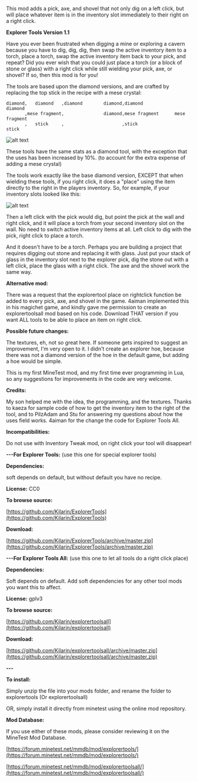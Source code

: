 This mod adds a pick, axe, and shovel that not only dig on a left click, but will place whatever item is in the inventory slot immediately to their right on a right click.

**Explorer Tools Version 1.1**

Have you ever been frustrated when digging a mine or exploring a cavern because you have to dig, dig, dig, then swap the active inventory item to a torch, place a torch, swap the active inventory item back to your pick, and repeat?  Did you ever wish that you could just place a torch (or a block of stone or glass) with a right click while still wielding your pick, axe, or shovel?  If so, then this mod is for you!

The tools are based upon the diamond versions, and are crafted by replacing the top stick in the recipe with a mese crystal:<p>
```
diamond,   diamond   ,diamond        diamond,diamond              diamond
       ,mese fragment,               diamond,mese fragment      mese fragment
       ,   stick     ,                      ,stick                 stick
```
![alt text](http://i57.tinypic.com/2maaog.png "image")

These tools have the same stats as a diamond tool, with the exception that the uses has been increased by 10%.  (to account for the extra expense of adding a mese crystal)<p>
The tools work exactly like the base diamond version, EXCEPT that when wielding these tools, if you right click, it does a "place" using the item directly to the right in the players inventory.  So, for example, if your inventory slots looked like this:

![alt text](http://i60.tinypic.com/11huw7k.png "image")

Then a left click with the pick would dig, but point the pick at the wall and right click, and it will place a torch from your second inventory slot on the wall.  No need to switch active inventory items at all.  Left click to dig with the pick, right click to place a torch.

And it doesn't have to be a torch.  Perhaps you are building a project that requires digging out stone and replacing it with glass.  Just put your stack of glass in the inventory slot next to the explorer pick, dig the stone out with a left click, place the glass with a right click.  The axe and the shovel work the same way.

**Alternative mod:**<p>
There was a request that the explorertool place on rightclick function be added to every pick, axe, and shovel in the game.  4aiman implemented this in his magichet game, and kindly gave me permission to create an explorertoolsall mod based on his code.  Download THAT version if you want ALL tools to be able to place an item on right click.

**Possible future changes:**<p>
The textures, eh, not so great here.  If someone gets inspired to suggest an improvement, I'm very open to it.  I didn't create an explorer hoe, because there was not a diamond version of the hoe in the default game, but adding a hoe would be simple.<p>
This is my first MineTest mod, and my first time ever programming in Lua, so any suggestions for improvements in the code are very welcome.

**Credits:**<p>
My son helped me with the idea, the programming, and the textures.  Thanks to kaeza for sample code of how to get the inventory item to the right of the tool, and to PilzAdam and Stu for answering my questions about how the uses field works.  4aiman for the change the code for Explorer Tools All.

**Incompatibilities:**<p>
Do not use with Inventory Tweak mod, on right click your tool will disappear!

**---For Explorer Tools:** (use this one for special explorer tools)<p>
**Dependencies:**<p>
soft depends on default, but without default you have no recipe.

**License:** CC0

**To browse source:**<p>
[https://github.com/Kilarin/ExplorerTools](https://github.com/Kilarin/ExplorerTools)

**Download:**<p>
[https://github.com/Kilarin/ExplorerTools/archive/master.zip](https://github.com/Kilarin/ExplorerTools/archive/master.zip)

**---For Explorer Tools All:** (use this one to let all tools do a right click place)<p>
**Dependencies:**<p>
Soft depends on default.  Add soft dependencies for any other tool mods you want this to affect.

**License:** gplv3

**To browse source:**<p>
[https://github.com/Kilarin/explorertoolsall](https://github.com/Kilarin/explorertoolsall)

**Download:**<p>
[https://github.com/Kilarin/explorertoolsall/archive/master.zip](https://github.com/Kilarin/explorertoolsall/archive/master.zip)

**---**

**To install:**<p>
Simply unzip the file into your mods folder, and rename the folder to explorertools (Or explorertoolsall)<p>
OR, simply install it directly from minetest using the online mod repository.

**Mod Database:**<p>
If you use either of these mods, please consider reviewing it on the MineTest Mod Database.<p>
[https://forum.minetest.net/mmdb/mod/explorertools/](https://forum.minetest.net/mmdb/mod/explorertools/)<p>
[https://forum.minetest.net/mmdb/mod/explorertoolsall/](https://forum.minetest.net/mmdb/mod/explorertoolsall/)

